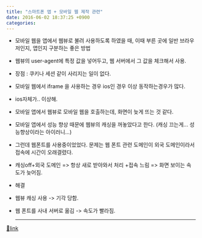 ```yaml
---
title: "스마트폰 앱 + 모바일 웹 제작 관련"
date: 2016-06-02 18:37:25 +0900
categories: 
---
```

  

- 모바일 웹을 앱에서 웹뷰로 불려 사용하도록 하였을 때, 이때 부른 곳에 일반 브라우저인지, 앱인지 구분하는 좋은 방법
- 웹뷰의 user-agent에 특정 값을 넣어두고, 웹 서버에서 그 값을 체크해서 사용.
- 장점 : 쿠키나 세션 같이 사리지는 일이 없다.

- 모바일 웹에서 iframe 을 사용하는 경우 ios인 경우 이상 동작하는경우가 많다.
- ios자체가.. 이상해.

- 모바일 앱에서 웹뷰로 모바일 웹을 호출하는데, 화면이 늦게 뜨는 것 같다.
- 모바일 앱에서 성능 향상 때문에 웹뷰의 캐싱을 꺼놓았다고 한다. (캐싱 끄는게... 성능향상이라는 아이러니...)  

- 그런데 웹폰트를 사용중이었었다. 문제는 웹 폰트 관련 도메인이 외국 도메인이라서 접속에 시간이 오래결렸다.
- 캐싱off+외국 도메인 =&gt; 항상 새로 받아와서 처리 +접속 느림 =&gt; 화면 보이는 속도가 늦어짐.
- 해결
- 웹뷰 캐싱 사용 -&gt; 기각 당함.
- 웹 폰트를 사내 서버로 옮김 -&gt; 속도가 빨라짐.





  ***
[🔗link](http://www.mins01.com/mh/tech/read/993)